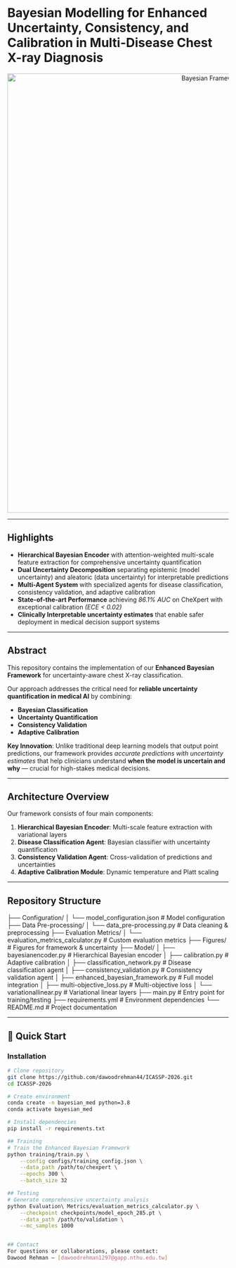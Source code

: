 # Bayesian Modelling for Enhanced Uncertainty, Consistency, and Calibration in Multi-Disease Chest X-ray Diagnosis

<p align="center">
  <img src="/home/dawood/lab2_rotaion/ICASSP2026 - Enhanced Bayesian Framework/Figures/Final Architecture Plot - Enhanced Bayesian Framework.png" alt="Bayesian Framework Architecture" width="1000"/>
</p>

---

## Highlights

- **Hierarchical Bayesian Encoder** with attention-weighted multi-scale feature extraction for comprehensive uncertainty quantification  
- **Dual Uncertainty Decomposition** separating epistemic (model uncertainty) and aleatoric (data uncertainty) for interpretable predictions  
- **Multi-Agent System** with specialized agents for disease classification, consistency validation, and adaptive calibration  
- **State-of-the-art Performance** achieving *86.1% AUC* on CheXpert with exceptional calibration *(ECE < 0.02)*  
- **Clinically Interpretable uncertainty estimates** that enable safer deployment in medical decision support systems  

---

## Abstract

This repository contains the implementation of our **Enhanced Bayesian Framework** for uncertainty-aware chest X-ray classification.  

Our approach addresses the critical need for **reliable uncertainty quantification in medical AI** by combining:  

- **Bayesian Classification**  
- **Uncertainty Quantification**  
- **Consistency Validation**  
- **Adaptive Calibration**  

**Key Innovation**: Unlike traditional deep learning models that output point predictions, our framework provides *accurate predictions with uncertainty estimates* that help clinicians understand **when the model is uncertain and why** — crucial for high-stakes medical decisions.

---

##  Architecture Overview

Our framework consists of four main components:

1. **Hierarchical Bayesian Encoder**: Multi-scale feature extraction with variational layers  
2. **Disease Classification Agent**: Bayesian classifier with uncertainty quantification  
3. **Consistency Validation Agent**: Cross-validation of predictions and uncertainties  
4. **Adaptive Calibration Module**: Dynamic temperature and Platt scaling  

---

## Repository Structure

├── Configuration/
│ └── model_configuration.json # Model configuration
├── Data Pre-processing/
│ └── data_pre-processing.py # Data cleaning & preprocessing
├── Evaluation Metrics/
│ └── evaluation_metrics_calculator.py # Custom evaluation metrics
├── Figures/ # Figures for framework & uncertainty
├── Model/
│ ├── bayesianencoder.py # Hierarchical Bayesian encoder
│ ├── calibration.py # Adaptive calibration
│ ├── classification_network.py # Disease classification agent
│ ├── consistency_validation.py # Consistency validation agent
│ ├── enhanced_bayesian_framework.py # Full model integration
│ ├── multi-objective_loss.py # Multi-objective loss
│ └── variationallinear.py # Variational linear layers
├── main.py # Entry point for training/testing
├── requirements.yml # Environment dependencies
└── README.md # Project documentation

---

## 🚀 Quick Start

### Installation

```bash
# Clone repository
git clone https://github.com/dawoodrehman44/ICASSP-2026.git
cd ICASSP-2026

# Create environment
conda create -n bayesian_med python=3.8
conda activate bayesian_med

# Install dependencies
pip install -r requirements.txt

## Training
# Train the Enhanced Bayesian Framework
python training/train.py \
    --config configs/training_config.json \
    --data_path /path/to/chexpert \
    --epochs 300 \
    --batch_size 32

## Testing
# Generate comprehensive uncertainty analysis
python Evaluation\ Metrics/evaluation_metrics_calculator.py \
    --checkpoint checkpoints/model_epoch_285.pt \
    --data_path /path/to/validation \
    --mc_samples 1000


## Contact
For questions or collaborations, please contact: 
Dawood Rehman – [dawoodrehman1297@gapp.nthu.edu.tw]